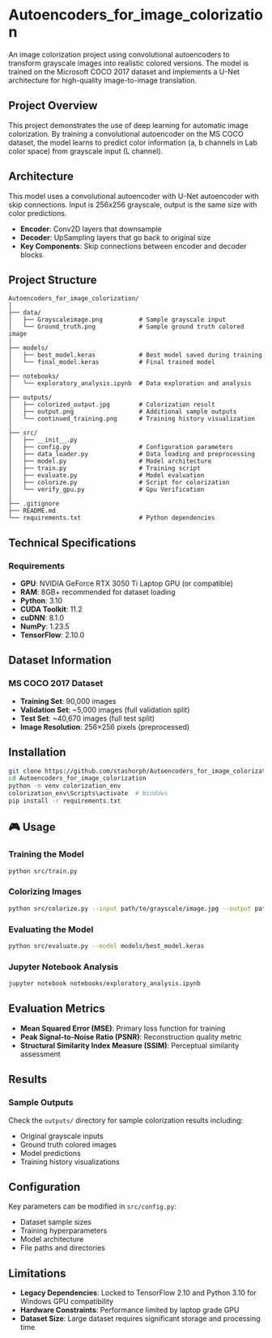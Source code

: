 # Autoencoders_for_image_colorization

An image colorization project using convolutional autoencoders to transform grayscale images into realistic colored versions. The model is trained on the Microsoft COCO 2017 dataset and implements a U-Net architecture for high-quality image-to-image translation.

## Project Overview

This project demonstrates the use of deep learning for automatic image colorization. By training a convolutional autoencoder on the MS COCO dataset, the model learns to predict color information (a, b channels in Lab color space) from grayscale input (L channel).

## Architecture

This model uses a convolutional autoencoder with U-Net autoencoder with skip connections. Input is 256x256 grayscale, output is the same size with color predictions.

- **Encoder**: Conv2D layers that downsample
- **Decoder**: UpSampling layers that go back to original size
- **Key Components**: Skip connections between encoder and decoder blocks

## Project Structure

```
Autoencoders_for_image_colorization/
│
├── data/
│   ├── Grayscaleimage.png          # Sample grayscale input
│   └── Ground_truth.png            # Sample ground truth colored image
│
├── models/
│   ├── best_model.keras            # Best model saved during training
│   └── final_model.keras           # Final trained model
│
├── notebooks/
│   └── exploratory_analysis.ipynb  # Data exploration and analysis
│
├── outputs/
│   ├── colorized_output.jpg        # Colorization result
│   ├── output.png                  # Additional sample outputs
│   └── continued_training.png      # Training history visualization
│
├── src/
│   ├── __init__.py
│   ├── config.py                   # Configuration parameters
│   ├── data_loader.py              # Data loading and preprocessing
│   ├── model.py                    # Model architecture
│   ├── train.py                    # Training script
│   ├── evaluate.py                 # Model evaluation
│   ├── colorize.py                 # Script for colorization
│   └── verify_gpu.py               # Gpu Verification
│
├── .gitignore
├── README.md
└── requirements.txt                # Python dependencies
```

## Technical Specifications

### Requirements

- **GPU**: NVIDIA GeForce RTX 3050 Ti Laptop GPU (or compatible)
- **RAM**: 8GB+ recommended for dataset loading
- **Python**: 3.10
- **CUDA Toolkit**: 11.2
- **cuDNN**: 8.1.0
- **NumPy**: 1.23.5
- **TensorFlow**: 2.10.0

## Dataset Information

### MS COCO 2017 Dataset

- **Training Set**: 90,000 images
- **Validation Set**: ~5,000 images (full validation split)
- **Test Set**: ~40,670 images (full test split)
- **Image Resolution**: 256×256 pixels (preprocessed)

## Installation

```bash
git clone https://github.com/stashorph/Autoencoders_for_image_colorization.git
cd Autoencoders_for_image_colorization
python -m venv colorization_env
colorization_env\Scripts\activate  # Windows
pip install -r requirements.txt
```

## 🎮 Usage

### Training the Model

```bash
python src/train.py
```

### Colorizing Images

```bash
python src/colorize.py --input path/to/grayscale/image.jpg --output path/to/colorized/output.jpg
```

### Evaluating the Model

```bash
python src/evaluate.py --model models/best_model.keras
```

### Jupyter Notebook Analysis

```bash
jupyter notebook notebooks/exploratory_analysis.ipynb
```

## Evaluation Metrics

- **Mean Squared Error (MSE)**: Primary loss function for training
- **Peak Signal-to-Noise Ratio (PSNR)**: Reconstruction quality metric
- **Structural Similarity Index Measure (SSIM)**: Perceptual similarity assessment

## Results

### Sample Outputs

Check the `outputs/` directory for sample colorization results including:

- Original grayscale inputs
- Ground truth colored images
- Model predictions
- Training history visualizations

## Configuration

Key parameters can be modified in `src/config.py`:

- Dataset sample sizes
- Training hyperparameters
- Model architecture
- File paths and directories

## Limitations

- **Legacy Dependencies**: Locked to TensorFlow 2.10 and Python 3.10 for Windows GPU compatibility
- **Hardware Constraints**: Performance limited by laptop grade GPU
- **Dataset Size**: Large dataset requires significant storage and processing time
